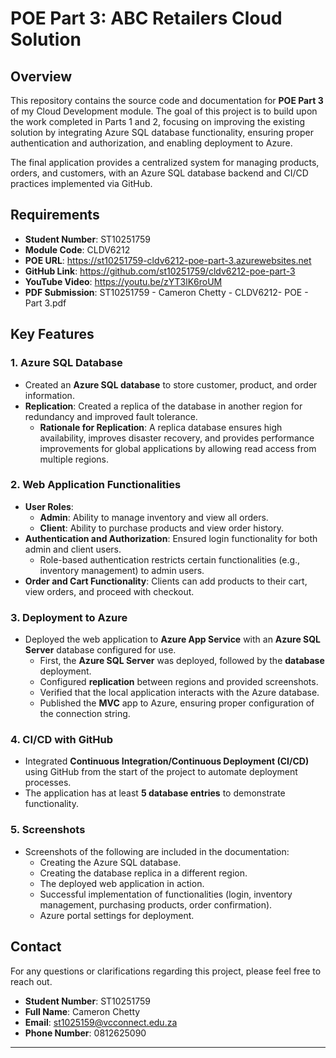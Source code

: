 # POE Part 3: ABC Retailers Cloud Solution

## Overview

This repository contains the source code and documentation for **POE Part 3** of my Cloud Development module. The goal of this project is to build upon the work completed in Parts 1 and 2, focusing on improving the existing solution by integrating Azure SQL database functionality, ensuring proper authentication and authorization, and enabling deployment to Azure. 

The final application provides a centralized system for managing products, orders, and customers, with an Azure SQL database backend and CI/CD practices implemented via GitHub.

## Requirements

- **Student Number**: ST10251759
- **Module Code**: CLDV6212
- **POE URL**: https://st10251759-cldv6212-poe-part-3.azurewebsites.net
- **GitHub Link**: https://github.com/st10251759/cldv6212-poe-part-3
- **YouTube Video**: https://youtu.be/zYT3lK6roUM
- **PDF Submission**: ST10251759 - Cameron Chetty - CLDV6212- POE - Part 3.pdf

## Key Features

### 1. **Azure SQL Database**
- Created an **Azure SQL database** to store customer, product, and order information.
- **Replication**: Created a replica of the database in another region for redundancy and improved fault tolerance.
    - **Rationale for Replication**: A replica database ensures high availability, improves disaster recovery, and provides performance improvements for global applications by allowing read access from multiple regions.

### 2. **Web Application Functionalities**
- **User Roles**: 
    - **Admin**: Ability to manage inventory and view all orders.
    - **Client**: Ability to purchase products and view order history.
- **Authentication and Authorization**: Ensured login functionality for both admin and client users.
    - Role-based authentication restricts certain functionalities (e.g., inventory management) to admin users.
- **Order and Cart Functionality**: Clients can add products to their cart, view orders, and proceed with checkout.

### 3. **Deployment to Azure**
- Deployed the web application to **Azure App Service** with an **Azure SQL Server** database configured for use.
    - First, the **Azure SQL Server** was deployed, followed by the **database** deployment.
    - Configured **replication** between regions and provided screenshots.
    - Verified that the local application interacts with the Azure database.
    - Published the **MVC** app to Azure, ensuring proper configuration of the connection string.

### 4. **CI/CD with GitHub**
- Integrated **Continuous Integration/Continuous Deployment (CI/CD)** using GitHub from the start of the project to automate deployment processes.
- The application has at least **5 database entries** to demonstrate functionality.

### 5. **Screenshots**
- Screenshots of the following are included in the documentation:
    - Creating the Azure SQL database.
    - Creating the database replica in a different region.
    - The deployed web application in action.
    - Successful implementation of functionalities (login, inventory management, purchasing products, order confirmation).
    - Azure portal settings for deployment.

## Contact

For any questions or clarifications regarding this project, please feel free to reach out.
- **Student Number**: ST10251759
- **Full Name**: Cameron Chetty
- **Email**: st1025159@vcconnect.edu.za
- **Phone Number**: 0812625090

---
